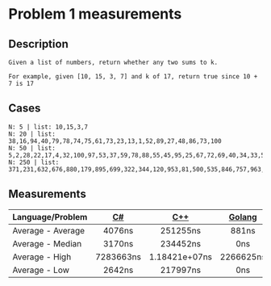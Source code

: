# Problem 1 measurements

## Description
```
Given a list of numbers, return whether any two sums to k.

For example, given [10, 15, 3, 7] and k of 17, return true since 10 + 7 is 17
```
## Cases
```
N: 5 | list: 10,15,3,7
N: 20 | list: 38,16,94,40,79,78,74,75,61,73,23,13,1,52,89,27,48,86,73,100
N: 50 | list: 5,2,28,22,17,4,32,100,97,53,37,59,78,88,55,45,95,25,67,72,69,40,34,33,51,8,56,80,21,35,54,64,90,39,47,25,7,84,89,89,22,18,23,35,87,73,74,33,92,22
N: 250 | list: 371,231,632,676,880,179,895,699,322,344,120,953,81,500,535,846,757,963,192,845,330,393,736,389,490,776,400,733,882,454,8,99,403,7,865,622,84,759,675,51,394,946,215,764,492,561,971,869,735,771,160,841,738,497,63,883,379,880,317,621,809,998,231,142,751,756,808,74,630,44,32,760,736,583,579,554,214,985,27,255,974,246,403,148,492,976,855,799,948,108,38,454,950,257,762,134,291,523,758,343,766,815,317,330,778,116,811,130,259,227,92,848,781,498,527,960,319,811,24,789,998,551,591,822,270,27,51,817,392,310,493,947,788,912,525,917,364,390,925,201,241,188,675,215,302,109,249,240,154,675,282,498,693,1000,556,890,760,53,634,536,484,406,353,340,394,987,764,276,869,937,678,265,957,133,107,185,740,806,230,39,651,364,927,671,937,825,248,452,990,499,411,628,736,281,675,398,475,9,330,631,892,302,344,426,403,971,628,590,215,448,704,669,207,473,671,572,960,876,107,65,544,983,985,75,767,796,217,578,977,474,745,401,899,796,466,789,799,233,676,866,839,354,822,188,835,227,305,691,516,842
```

## Measurements

Language/Problem | [C#](https://gist.github.com/DanielHauge/bb638420af54bdc69fabfbb0af9fde27) | [C++](https://gist.github.com/DanielHauge/c5e69a0da129d245adc634e3b465fffb) | [Golang](https://gist.github.com/DanielHauge/9e5d75d77c0ab0681362a0938503fafc) | [Java](https://gist.github.com/DanielHauge/831f978223427d6ee535b63b7f2f60ed) | [JavaScript](https://gyazo.com/524d44680019c47980054d629428ccac) | [Kotlin](https://gist.github.com/DanielHauge/e3fc7a2e649c17b467eae6612cb1155a) | [Python](https://gist.github.com/DanielHauge/c2e09531a5346740974fd0aa12c20ae0) | [Ruby](https://gist.github.com/DanielHauge/95c752c4cca603fe07972156521fbbd1) | [Rust](https://gist.github.com/DanielHauge/d0dd87b5edbb35eb694ab35d5634db17) | Scala
-------|:------:|:-------:|:------:|:-------:|:------:|:------:|:------:|:------:|:------:|:------:
Average - Average | 4076ns | 251255ns | 881ns | 3379ns | 93834ns | 2962ns | 20893ns | 55585ns | 27516ns | x
Average - Median | 3170ns | 234452ns | 0ns | 2038ns | 99941ns | 2189ns | 19852ns | 52839ns | 26646ns | x
Average - High | 7283663ns | 1.18421e+07ns | 2266625ns | 7357561ns | 3674855ns | 6559547ns | 4599163ns | 75786ns | 58650ns | x
Average - Low | 2642ns | 217997ns | 0ns | 1736ns | 24985ns | 1887ns | 18645ns | 53141ns | 24003ns | x

